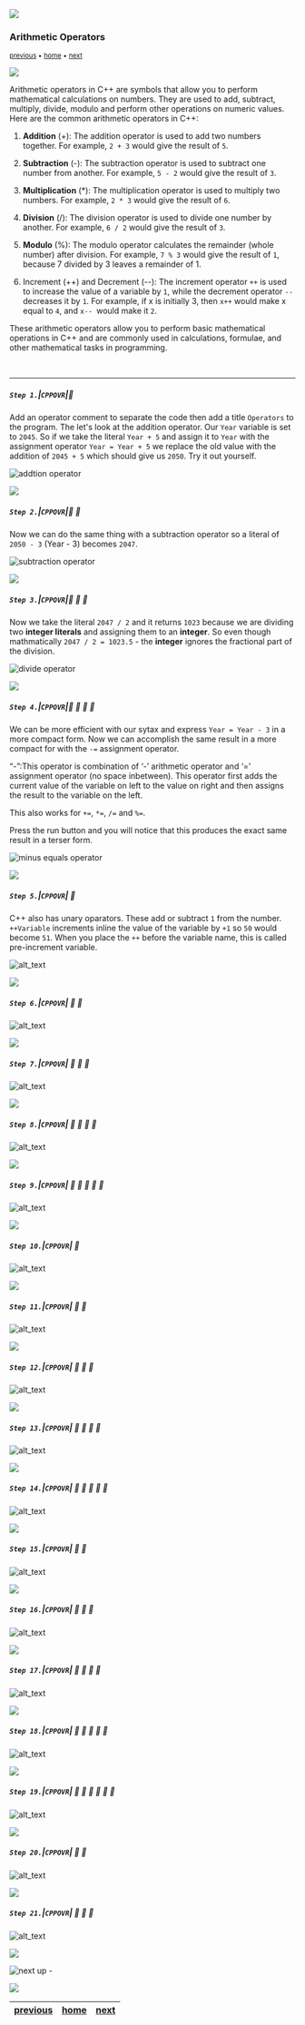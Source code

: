 ![](../images/line3.png)

### Arithmetic Operators

<sub>[previous](../strings/README.md#user-content-primitive-data-types---chars--strings) • [home](../README.md#user-content-ue5-cpp-overview) • [next](../)</sub>

![](../images/line3.png)

Arithmetic operators in C++ are symbols that allow you to perform mathematical calculations on numbers. They are used to add, subtract, multiply, divide, modulo and perform other operations on numeric values. Here are the common arithmetic operators in C++:

1. **Addition** (+): The addition operator is used to add two numbers together. For example, `2 + 3` would give the result of `5`.

2. **Subtraction** (-): The subtraction operator is used to subtract one number from another. For example, `5 - 2` would give the result of `3`.

3. **Multiplication** (*): The multiplication operator is used to multiply two numbers. For example, `2 * 3` would give the result of `6`.

4. **Division** (/): The division operator is used to divide one number by another. For example, `6 / 2` would give the result of `3`. 

5. **Modulo** (%): The modulo operator calculates the remainder (whole number) after division. For example, `7 % 3` would give the result of `1`, because 7 divided by 3 leaves a remainder of 1.

6. Increment (++) and Decrement (--): The increment operator `++` is used to increase the value of a variable by `1`, while the decrement operator `--` decreases it by `1`. For example, if x is initially 3, then `x++` would make x equal to `4`, and `x-- `would make it `2`.

These arithmetic operators allow you to perform basic mathematical operations in C++ and are commonly used in calculations, formulae, and other mathematical tasks in programming.

<br>

---

##### `Step 1.`\|`CPPOVR`|:small_blue_diamond:

Add an operator comment to separate the code then add a title `Operators` to the program.  The let's look at the addition operator.  Our `Year` variable is set to `2045`. So if we take the literal `Year + 5` and assign it to `Year` with the assignment operator `Year = Year + 5` we replace the old value with the addition of `2045 + 5` which should give us `2050`. Try it out yourself.

![addtion operator](images/additionOperator.png)

![](../images/line2.png)

##### `Step 2.`\|`CPPOVR`|:small_blue_diamond: :small_blue_diamond: 

Now we can do the same thing with a subtraction operator so a literal of `2050 - 3` (Year - 3) becomes `2047`. 

![subtraction operator](images/subtractOperator.png)

![](../images/line2.png)

##### `Step 3.`\|`CPPOVR`|:small_blue_diamond: :small_blue_diamond: :small_blue_diamond:

Now we take the literal `2047 / 2` and it returns `1023` because we are dividing two **integer literals** and assigning them to an **integer**.  So even though mathmatically `2047 / 2 = 1023.5` - the **integer** ignores the fractional part of the division.

![divide operator](images/divideOperator.png)

![](../images/line2.png)

##### `Step 4.`\|`CPPOVR`|:small_blue_diamond: :small_blue_diamond: :small_blue_diamond: :small_blue_diamond:

We can be more efficient with our sytax and express `Year = Year - 3` in a more compact form. Now we can accomplish the same result in a more compact for with the `-=` assignment operator. 

“-”:This operator is combination of ‘-’ arithmetic operator and ‘=’ assignment operator (no space inbetween). This operator first adds the current value of the variable on left to the value on right and then assigns the result to the variable on the left. 

This also works for `+=`, `*=`, `/=` and `%=`.

Press the run button and you will notice that this produces the exact same result in a terser form.

![minus equals operator](images/minusEquals.png)

![](../images/line2.png)

##### `Step 5.`\|`CPPOVR`| :small_orange_diamond:

C++ also has unary oparators.  These add or subtract `1` from the number. `++Variable` increments inline the value of the variable by `+1` so `50` would become `51`.  When you place the `++` before the variable name, this is called pre-increment variable.

![alt_text](images/unary++.png)

![](../images/line2.png)

##### `Step 6.`\|`CPPOVR`| :small_orange_diamond: :small_blue_diamond:

![alt_text](images/.png)

![](../images/line2.png)

##### `Step 7.`\|`CPPOVR`| :small_orange_diamond: :small_blue_diamond: :small_blue_diamond:

![alt_text](images/.png)

![](../images/line2.png)

##### `Step 8.`\|`CPPOVR`| :small_orange_diamond: :small_blue_diamond: :small_blue_diamond: :small_blue_diamond:

![alt_text](images/.png)

![](../images/line2.png)

##### `Step 9.`\|`CPPOVR`| :small_orange_diamond: :small_blue_diamond: :small_blue_diamond: :small_blue_diamond: :small_blue_diamond:

![alt_text](images/.png)

![](../images/line2.png)

##### `Step 10.`\|`CPPOVR`| :large_blue_diamond:

![alt_text](images/.png)

![](../images/line2.png)

##### `Step 11.`\|`CPPOVR`| :large_blue_diamond: :small_blue_diamond: 

![alt_text](images/.png)

![](../images/line2.png)

##### `Step 12.`\|`CPPOVR`| :large_blue_diamond: :small_blue_diamond: :small_blue_diamond: 

![alt_text](images/.png)

![](../images/line2.png)

##### `Step 13.`\|`CPPOVR`| :large_blue_diamond: :small_blue_diamond: :small_blue_diamond:  :small_blue_diamond: 

![alt_text](images/.png)

![](../images/line2.png)

##### `Step 14.`\|`CPPOVR`| :large_blue_diamond: :small_blue_diamond: :small_blue_diamond: :small_blue_diamond:  :small_blue_diamond: 

![alt_text](images/.png)

![](../images/line2.png)

##### `Step 15.`\|`CPPOVR`| :large_blue_diamond: :small_orange_diamond: 

![alt_text](images/.png)

![](../images/line2.png)

##### `Step 16.`\|`CPPOVR`| :large_blue_diamond: :small_orange_diamond:   :small_blue_diamond: 

![alt_text](images/.png)

![](../images/line2.png)

##### `Step 17.`\|`CPPOVR`| :large_blue_diamond: :small_orange_diamond: :small_blue_diamond: :small_blue_diamond:

![alt_text](images/.png)

![](../images/line2.png)

##### `Step 18.`\|`CPPOVR`| :large_blue_diamond: :small_orange_diamond: :small_blue_diamond: :small_blue_diamond: :small_blue_diamond:

![alt_text](images/.png)

![](../images/line2.png)

##### `Step 19.`\|`CPPOVR`| :large_blue_diamond: :small_orange_diamond: :small_blue_diamond: :small_blue_diamond: :small_blue_diamond: :small_blue_diamond:

![alt_text](images/.png)

![](../images/line2.png)

##### `Step 20.`\|`CPPOVR`| :large_blue_diamond: :large_blue_diamond:

![alt_text](images/.png)

![](../images/line2.png)

##### `Step 21.`\|`CPPOVR`| :large_blue_diamond: :large_blue_diamond: :small_blue_diamond:

![alt_text](images/.png)

![](../images/line.png)

<!-- <img src="https://via.placeholder.com/1000x100/45D7CA/000000/?text=Next Up - ADD NEXT PAGE"> -->

![next up - ](images/banner.png)

![](../images/line.png)

| [previous](../strings/README.md#user-content-primitive-data-types---chars--strings)| [home](../README.md#user-content-ue5-cpp-overview) | [next](../)|
|---|---|---|
